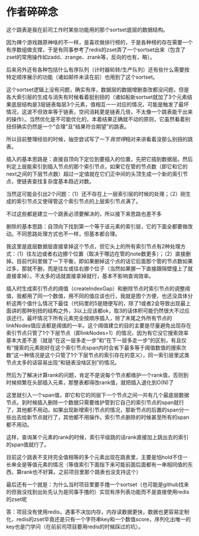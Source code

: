 # 作者碎碎念

这个跳表是我在前司工作时某些功能用的那个sortset底层的数据结构。

因为辣个游戏跟原神啥的不一样，是喜欢做排行榜的，于是各种榜的存在需要一个有序数组做支撑，于是有同事参考了redis的zset弄了一个sortset出来（包含了zset的常用操作如zadd、zrange、zrank等，反向的也有，略）。

后来另外还有各种包括什么有序队列（计时器轮转/生产队列）还有些什么需要按特定顺序展示的功能（诸如邮件未读在前）也用到了这个sortset。

这个sortset逻辑上没有问题，确实有序，数据层的数据增删查改都没问题，但是各大索引层的生成与消失有时候看着挺别扭的（诸如船新sortset就加了3个元素结果底层结构是3层链表每层3个元素，值相互一一对应的情况，可能是触发了最坏情况，这波不但效率等于链表，空间消耗更是链表几倍，不太像一个跳表能干出来的操作）。当然优化是不可能优化的，本着结果正确就不动的原则，它虽然看着别扭但确实仍然是一个“合理”且“结果符合期望”的跳表。

所以目前整理经验的时候，抽空尝试写了一下*我觉得*相对来讲看着没那么别扭的跳表。

插入的基本思路是：直接自顶向下定位到要插入的位置，先把它插到数据层。然后判定上层能索引到插入节点的那个索引节点，如果它在管的节点数（即它和它的next之间的下层节点数）超过一定值就在它们正中间的头顶生成一个新的索引节点，使链表查找复杂度基本趋近对数。

当然这可能会引出2个问题：（1）还不存在上一层索引层的时候的处理；（2）刚生成的索引节点又使得管这个索引节点的上层索引节点满了。

不过这些都是建立一个跳表必须要解决的，所以接下来思路也差不多

删除的基本思路：自顶向下找到第一个等于该元素的索引层，它的下面全都要做改动。不同思路处理方式也不一样，但基本都合理。

我这里是底层数据层直接拿掉这个节点，但它头上的所有索引节点有2种处理方式：（1）往左边或者右边挪个位置（取决于哪边在管的note数更多）；（2）直接删掉。目前代码里做了一下平衡，即如果删掉这个点的话它后面那个管的节点数如果过多，那就不删，而是往左或往右挪个位子（当然如果挪一下直接跟隔壁撞上了就直接拿掉）。不太多的话就直接拿掉就行，基本不影响查询效率。

插入时生成索引节点的阈值（createIndexGap）和删除节点时索引节点的调整阈值，我都用了同一个数值，用不同的值应该也行，我就是图个方便，也还没具体分析这两个值什么情况下最佳（代码里的5是随便写的，除了1或者2会导致出现最上面讲的那种别扭的结构之外，3以上应该都ok，取3的话体积可能仍然很大不过应该还行。最坏情况下所有元素完全按顺序插入，除了末尾之外所有节点的linkNodes值应该都是阈值的一半。这个阈值建立的目的主要是尽量避免出现存在索引节点只管了1个下层节点（即linkNodes=1）的情况，因为有它没它搜索效率基本大差不差（就是“在这一层多走一步”和“在下一层多走一步”的区别，有且仅有“搜索的元素刚好在这个索引节点span内时会省下最多等于阈值数值的搜索次数”这一种情况是这个只管了1个下层节点的索引存在的意义），同一索引层里这类节点太多的话容易出现“和链表没啥区别”的情况。

然后为了解决计算rank的问题，肯定不是说每个节点都维护一个rank值，否则到时候频繁在头部插入元素，那整表都得改rank值，就把插入退化到O(N)了

这里就引入一个span值，即它和它的同层下一个节点之间一共有几个最底层数据节点。到时候插入删除一个数据只需要维护管到它自己的索引节点的span就行了，其他都不用动。如果出现新增索引节点的情况，那新节点的后置的span分一些出去给新节点就行了，其他都不用操作。索引节点删除的时候甚至所有的span都不用动。

这样，查询某个元素的rank的时候，索引平级跳的话rank直接加上跳出去的索引的span值就行了。

目前这个跳表不支持完全值相等的多个元素出现在跳表里，主要是怕hold不住一长串全是等值元素的情况（等值索引下面指下来可能前面后面都有一串相同值的东西，算rank也不好算。之前项目里那个跳表也没支持这个）

最后还有一个就是：为什么当时项目里要手撸一个sortset（也可能是github找来的但我没找到出处先认为是同事手撸的）实现有序列表功能而不是直接使用redis的zset呢

答：项目没有使用redis，遇事不决加内存，内存读数据更快，数据也更容易定制化，redis的zset毕竟还是只有一个字符串key和一个数值score，序列化出唯一的key也是门学问（在前前司项目要用redis的时候踩过的坑）。
